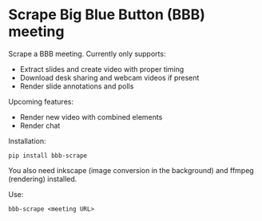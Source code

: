 # Scrape Big Blue Button (BBB) meeting

Scrape a BBB meeting. Currently only supports:

 - Extract slides and create video with proper timing
 - Download desk sharing and webcam videos if present
 - Render slide annotations and polls

Upcoming features:

 - Render new video with combined elements
 - Render chat

Installation:

```
pip install bbb-scrape
```

You also need inkscape (image conversion in the background) and ffmpeg (rendering) installed.

Use:

```
bbb-scrape <meeting URL>
```
